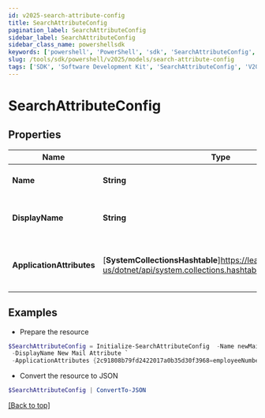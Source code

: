 ```yaml
---
id: v2025-search-attribute-config
title: SearchAttributeConfig
pagination_label: SearchAttributeConfig
sidebar_label: SearchAttributeConfig
sidebar_class_name: powershellsdk
keywords: ['powershell', 'PowerShell', 'sdk', 'SearchAttributeConfig', 'V2025SearchAttributeConfig'] 
slug: /tools/sdk/powershell/v2025/models/search-attribute-config
tags: ['SDK', 'Software Development Kit', 'SearchAttributeConfig', 'V2025SearchAttributeConfig']
---
```



# SearchAttributeConfig

## Properties

Name | Type | Description | Notes
------------ | ------------- | ------------- | -------------
**Name** | **String** | Name of the new attribute | [optional] 
**DisplayName** | **String** | The display name of the new attribute | [optional] 
**ApplicationAttributes** | [**SystemCollectionsHashtable**]https://learn.microsoft.com/en-us/dotnet/api/system.collections.hashtable?view=net-9.0 | Map of application id and their associated attribute. | [optional] 

## Examples

- Prepare the resource
```powershell
$SearchAttributeConfig = Initialize-SearchAttributeConfig  -Name newMailAttribute `
 -DisplayName New Mail Attribute `
 -ApplicationAttributes {2c91808b79fd2422017a0b35d30f3968=employeeNumber, 2c91808b79fd2422017a0b36008f396b=employeeNumber}
```

- Convert the resource to JSON
```powershell
$SearchAttributeConfig | ConvertTo-JSON
```


[[Back to top]](#) 

